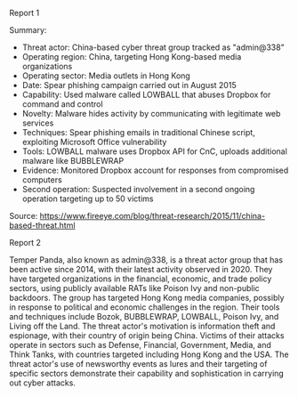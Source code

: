 
Report 1

Summary:
- Threat actor: China-based cyber threat group tracked as "admin@338"
- Operating region: China, targeting Hong Kong-based media organizations
- Operating sector: Media outlets in Hong Kong
- Date: Spear phishing campaign carried out in August 2015
- Capability: Used malware called LOWBALL that abuses Dropbox for command and control
- Novelty: Malware hides activity by communicating with legitimate web services
- Techniques: Spear phishing emails in traditional Chinese script, exploiting Microsoft Office vulnerability
- Tools: LOWBALL malware uses Dropbox API for CnC, uploads additional malware like BUBBLEWRAP
- Evidence: Monitored Dropbox account for responses from compromised computers
- Second operation: Suspected involvement in a second ongoing operation targeting up to 50 victims

Source: https://www.fireeye.com/blog/threat-research/2015/11/china-based-threat.html





Report 2

Temper Panda, also known as admin@338, is a threat actor group that has been active since 2014, with their latest activity observed in 2020. They have targeted organizations in the financial, economic, and trade policy sectors, using publicly available RATs like Poison Ivy and non-public backdoors. The group has targeted Hong Kong media companies, possibly in response to political and economic challenges in the region. Their tools and techniques include Bozok, BUBBLEWRAP, LOWBALL, Poison Ivy, and Living off the Land. The threat actor's motivation is information theft and espionage, with their country of origin being China. Victims of their attacks operate in sectors such as Defense, Financial, Government, Media, and Think Tanks, with countries targeted including Hong Kong and the USA. The threat actor's use of newsworthy events as lures and their targeting of specific sectors demonstrate their capability and sophistication in carrying out cyber attacks.


